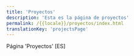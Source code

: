 ```yaml
---
title: 'Proyectos'
description: 'Esta es la página de proyectos'
permalink: /{{locale}}/proyectos/index.html
translationKey: 'projectsPage'
---
```


Página 'Proyectos' [ES]